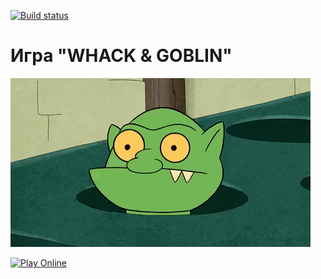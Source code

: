 [![Build status](https://ci.appveyor.com/api/projects/status/q6gwcnfx44n1q7jp?svg=true)](https://ci.appveyor.com/project/Niklles/whack-and-goblin-yarn)

# Игра "WHACK & GOBLIN"

![Демонстрация игры "Whack and Goblin"](pic/GracefulMiniatureBustard-small.gif)

[![Play Online](https://img.shields.io/badge/Play-Online-brightgreen?style=for-the-badge)](https://Niklles.github.io/whack-and-goblin-yarn/)